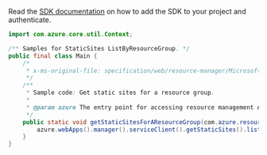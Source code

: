 Read the [SDK documentation](https://github.com/Azure/azure-sdk-for-java/blob/azure-resourcemanager_2.12.0/sdk/resourcemanager/azure-resourcemanager/README.md) on how to add the SDK to your project and authenticate.

```java
import com.azure.core.util.Context;

/** Samples for StaticSites ListByResourceGroup. */
public final class Main {
    /*
     * x-ms-original-file: specification/web/resource-manager/Microsoft.Web/stable/2021-03-01/examples/GetStaticSites.json
     */
    /**
     * Sample code: Get static sites for a resource group.
     *
     * @param azure The entry point for accessing resource management APIs in Azure.
     */
    public static void getStaticSitesForAResourceGroup(com.azure.resourcemanager.AzureResourceManager azure) {
        azure.webApps().manager().serviceClient().getStaticSites().listByResourceGroup("rg", Context.NONE);
    }
}
```
